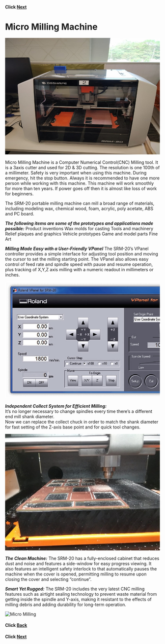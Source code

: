 
#### Click [Next](/mdfiles/3D-printer.md)

# Micro Milling Machine

![Micro Milling](/images/micro-milling-machine.jpeg)    

Micro  Milling  Machine is a Computer Numerical Control(CNC) Milling tool.
It is a   3axis cutter and used for  2D & 3D cutting. The resolution is one 100th of a millimeter.
Safety is very important  when using this machine. During emergency, hit the stop button.
Always it is recommended to have one more person while working with this machine.
This machine will work smoothly for more than ten years.
If power goes off then it is almost like loss of work for beginners.

The SRM-20 portable milling machine can mill a broad range of materials,   
including modeling wax, chemical wood, foam, acrylic, poly acetate, ABS and PC board. 

***The following items are some of the prototypes and applications made possible:***
Product inventions 
Wax molds for casting 
Tools and machinery 
Relief plaques and graphics
Vehicle prototypes 
Game and model parts 
Fine Art 


***Milling Made Easy with a User-Friendly VPanel***
The SRM-20’s VPanel controller provides a simple interface for adjusting tool position and
moving the cursor to set the milling starting point. The VPanel also allows easy control 
of feed rate and spindle speed with pause and resume operation, plus tracking of X,Y,Z axis
milling with a numeric readout in millimeters or inches.    

![Micro Milling](/images/v-panel-micro-milling.jpg)

***Independent Collect System for Efficient Milling:***     
It’s no longer necessary to change spindles every time there’s a different end mill shank diameter.    
Now we can replace the collect chuck in order to match the shank diameter for fast setting of the Z-axis base point and for quick tool changes.

![Micro Milling](/images/mc-header.jpeg)    

***The Clean Machine:***
The SRM-20 has a fully-enclosed cabinet that reduces dust and noise and features a side-window for easy progress viewing. It also features an intelligent safety interlock to that automatically pauses the machine when the cover is opened, permitting milling to resume upon closing the cover and selecting “continue”.

***Smart Yet Rugged:***
The SRM-20 includes the very latest CNC milling features such as airtight sealing technology to prevent waste material from getting inside the spindle and Y-axis, making it resistant to the effects of milling debris and adding durability for long-term operation.

![Micro Milling](/images/pcb-design2.jpeg) 



#### Click [Back](/mdfiles/Milling-Machine.md)
#### Click [Next](/mdfiles/3D-printer.md)




